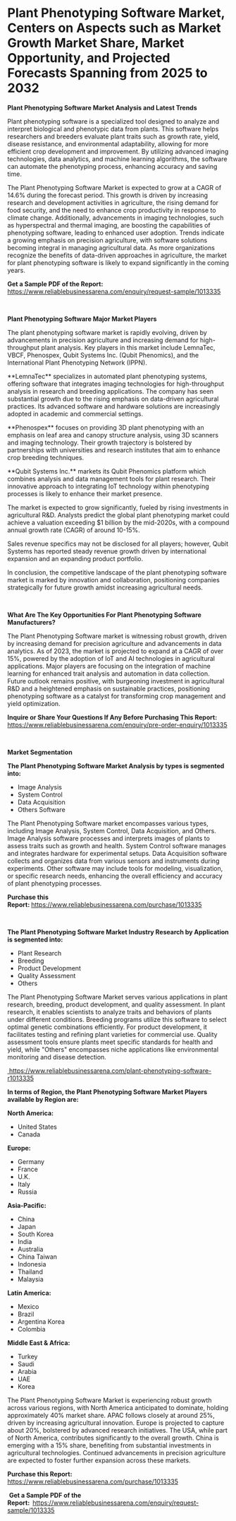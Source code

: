 <p><h1>Plant Phenotyping Software Market, Centers on Aspects such as Market Growth Market Share, Market Opportunity, and Projected Forecasts Spanning from 2025 to 2032</h1></p><p><strong>Plant Phenotyping Software Market Analysis and Latest Trends</strong></p>
<p><p>Plant phenotyping software is a specialized tool designed to analyze and interpret biological and phenotypic data from plants. This software helps researchers and breeders evaluate plant traits such as growth rate, yield, disease resistance, and environmental adaptability, allowing for more efficient crop development and improvement. By utilizing advanced imaging technologies, data analytics, and machine learning algorithms, the software can automate the phenotyping process, enhancing accuracy and saving time.</p><p>The Plant Phenotyping Software Market is expected to grow at a CAGR of 14.6% during the forecast period. This growth is driven by increasing research and development activities in agriculture, the rising demand for food security, and the need to enhance crop productivity in response to climate change. Additionally, advancements in imaging technologies, such as hyperspectral and thermal imaging, are boosting the capabilities of phenotyping software, leading to enhanced user adoption. Trends indicate a growing emphasis on precision agriculture, with software solutions becoming integral in managing agricultural data. As more organizations recognize the benefits of data-driven approaches in agriculture, the market for plant phenotyping software is likely to expand significantly in the coming years.</p></p>
<p><strong>Get a Sample PDF of the Report:&nbsp;</strong> <a href="https://www.reliablebusinessarena.com/enquiry/request-sample/1013335?utm_campaign=3573&utm_medium=2&utm_source=Github&utm_content=ia&utm_term=17042025&utm_id=plant-phenotyping-software">https://www.reliablebusinessarena.com/enquiry/request-sample/1013335</a></p>
<p>&nbsp;</p>
<p><strong>Plant Phenotyping Software Major Market Players</strong></p>
<p><p>The plant phenotyping software market is rapidly evolving, driven by advancements in precision agriculture and increasing demand for high-throughput plant analysis. Key players in this market include LemnaTec, VBCF, Phenospex, Qubit Systems Inc. (Qubit Phenomics), and the International Plant Phenotyping Network (IPPN).</p><p>**LemnaTec** specializes in automated plant phenotyping systems, offering software that integrates imaging technologies for high-throughput analysis in research and breeding applications. The company has seen substantial growth due to the rising emphasis on data-driven agricultural practices. Its advanced software and hardware solutions are increasingly adopted in academic and commercial settings.</p><p>**Phenospex** focuses on providing 3D plant phenotyping with an emphasis on leaf area and canopy structure analysis, using 3D scanners and imaging technology. Their growth trajectory is bolstered by partnerships with universities and research institutes that aim to enhance crop breeding techniques. </p><p>**Qubit Systems Inc.** markets its Qubit Phenomics platform which combines analysis and data management tools for plant research. Their innovative approach to integrating IoT technology within phenotyping processes is likely to enhance their market presence.</p><p>The market is expected to grow significantly, fueled by rising investments in agricultural R&D. Analysts predict the global plant phenotyping market could achieve a valuation exceeding $1 billion by the mid-2020s, with a compound annual growth rate (CAGR) of around 10-15%.</p><p>Sales revenue specifics may not be disclosed for all players; however, Qubit Systems has reported steady revenue growth driven by international expansion and an expanding product portfolio.</p><p>In conclusion, the competitive landscape of the plant phenotyping software market is marked by innovation and collaboration, positioning companies strategically for future growth amidst increasing agricultural needs.</p></p>
<p>&nbsp;</p>
<p><strong>What Are The Key Opportunities For Plant Phenotyping Software Manufacturers?</strong></p>
<p><p>The Plant Phenotyping Software market is witnessing robust growth, driven by increasing demand for precision agriculture and advancements in data analytics. As of 2023, the market is projected to expand at a CAGR of over 15%, powered by the adoption of IoT and AI technologies in agricultural applications. Major players are focusing on the integration of machine learning for enhanced trait analysis and automation in data collection. Future outlook remains positive, with burgeoning investment in agricultural R&D and a heightened emphasis on sustainable practices, positioning phenotyping software as a catalyst for transforming crop management and yield optimization.</p></p>
<p><strong>Inquire or Share Your Questions If Any Before Purchasing This Report:</strong> <a href="https://www.reliablebusinessarena.com/enquiry/pre-order-enquiry/1013335?utm_campaign=3573&utm_medium=2&utm_source=Github&utm_content=ia&utm_term=17042025&utm_id=plant-phenotyping-software">https://www.reliablebusinessarena.com/enquiry/pre-order-enquiry/1013335</a></p>
<p>&nbsp;</p>
<p><strong>Market Segmentation</strong></p>
<p><strong>The Plant Phenotyping Software Market Analysis by types is segmented into:</strong></p>
<p><ul><li>Image Analysis</li><li>System Control</li><li>Data Acquisition</li><li>Others Software</li></ul></p>
<p><p>The Plant Phenotyping Software market encompasses various types, including Image Analysis, System Control, Data Acquisition, and Others. Image Analysis software processes and interprets images of plants to assess traits such as growth and health. System Control software manages and integrates hardware for experimental setups. Data Acquisition software collects and organizes data from various sensors and instruments during experiments. Other software may include tools for modeling, visualization, or specific research needs, enhancing the overall efficiency and accuracy of plant phenotyping processes.</p></p>
<p><strong>Purchase this Report:&nbsp;</strong><a href="https://www.reliablebusinessarena.com/purchase/1013335?utm_campaign=3573&utm_medium=2&utm_source=Github&utm_content=ia&utm_term=17042025&utm_id=plant-phenotyping-software">https://www.reliablebusinessarena.com/purchase/1013335</a></p>
<p>&nbsp;</p>
<p><strong>The Plant Phenotyping Software Market Industry Research by Application is segmented into:</strong></p>
<p><ul><li>Plant Research</li><li>Breeding</li><li>Product Development</li><li>Quality Assessment</li><li>Others</li></ul></p>
<p><p>The Plant Phenotyping Software Market serves various applications in plant research, breeding, product development, and quality assessment. In plant research, it enables scientists to analyze traits and behaviors of plants under different conditions. Breeding programs utilize this software to select optimal genetic combinations efficiently. For product development, it facilitates testing and refining plant varieties for commercial use. Quality assessment tools ensure plants meet specific standards for health and yield, while "Others" encompasses niche applications like environmental monitoring and disease detection.</p></p>
<p><a href="https://www.reliablebusinessarena.com/plant-phenotyping-software-r1013335?utm_campaign=3573&utm_medium=2&utm_source=Github&utm_content=ia&utm_term=17042025&utm_id=plant-phenotyping-software">&nbsp;https://www.reliablebusinessarena.com/plant-phenotyping-software-r1013335</a></p>
<p><strong>In terms of Region, the Plant Phenotyping Software Market Players available by Region are:</strong></p>
<p>
    <p> <strong> North America: </strong>
        <ul>
            <li>United States</li>
            <li>Canada</li>
        </ul>
        </p> 
    <p> <strong> Europe: </strong>
        <ul>
            <li>Germany</li>
            <li>France</li>
            <li>U.K.</li>
            <li>Italy</li>
            <li>Russia</li>
        </ul>
        </p> 
    <p> <strong> Asia-Pacific: </strong>
        <ul>
            <li>China</li>
            <li>Japan</li>
            <li>South Korea</li>
            <li>India</li>
            <li>Australia</li>
            <li>China Taiwan</li>
            <li>Indonesia</li>
            <li>Thailand</li>
            <li>Malaysia</li>
        </ul>
        </p> 
    <p> <strong> Latin America: </strong>
        <ul>
            <li>Mexico</li>
            <li>Brazil</li>
            <li>Argentina Korea</li>
            <li>Colombia</li>
        </ul>
        </p> 
    <p> <strong> Middle East & Africa: </strong>
        <ul>
            <li>Turkey</li>
            <li>Saudi</li>
            <li>Arabia</li>
            <li>UAE</li>
            <li>Korea</li>
        </ul>
    </p>
    </p>
<p><p>The Plant Phenotyping Software Market is experiencing robust growth across various regions, with North America anticipated to dominate, holding approximately 40% market share. APAC follows closely at around 25%, driven by increasing agricultural innovation. Europe is projected to capture about 20%, bolstered by advanced research initiatives. The USA, while part of North America, contributes significantly to the overall growth. China is emerging with a 15% share, benefiting from substantial investments in agricultural technologies. Continued advancements in precision agriculture are expected to foster further expansion across these markets.</p></p>
<p><strong>Purchase this Report: </strong><a href="https://www.reliablebusinessarena.com/purchase/1013335?utm_campaign=3573&utm_medium=2&utm_source=Github&utm_content=ia&utm_term=17042025&utm_id=plant-phenotyping-software">https://www.reliablebusinessarena.com/purchase/1013335</a></p>
<p>&nbsp;<strong>Get a Sample PDF of the Report:&nbsp;&nbsp;</strong><a href="https://www.reliablebusinessarena.com/enquiry/request-sample/1013335?utm_campaign=3573&utm_medium=2&utm_source=Github&utm_content=ia&utm_term=17042025&utm_id=plant-phenotyping-software">https://www.reliablebusinessarena.com/enquiry/request-sample/1013335</a></p>
<p><strong></strong></p>
<p><p></p><p></p><p></p></p>
